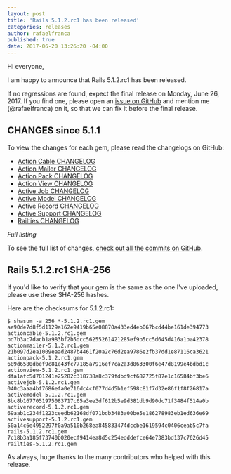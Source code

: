 ```yaml
---
layout: post
title: 'Rails 5.1.2.rc1 has been released'
categories: releases
author: rafaelfranca
published: true
date: 2017-06-20 13:26:20 -04:00
---
```

Hi everyone,

I am happy to announce that Rails 5.1.2.rc1 has been released.

If no regressions are found, expect the final release on Monday, June 26, 2017.
If you find one, please open an [issue on GitHub](https://github.com/rails/rails/issues/new)
and mention me (@rafaelfranca) on it, so that we can fix it before the final release.

## CHANGES since 5.1.1

To view the changes for each gem, please read the changelogs on GitHub:

* [Action Cable CHANGELOG](https://github.com/rails/rails/blob/v5.1.2.rc1/actioncable/CHANGELOG.md)
* [Action Mailer CHANGELOG](https://github.com/rails/rails/blob/v5.1.2.rc1/actionmailer/CHANGELOG.md)
* [Action Pack CHANGELOG](https://github.com/rails/rails/blob/v5.1.2.rc1/actionpack/CHANGELOG.md)
* [Action View CHANGELOG](https://github.com/rails/rails/blob/v5.1.2.rc1/actionview/CHANGELOG.md)
* [Active Job CHANGELOG](https://github.com/rails/rails/blob/v5.1.2.rc1/activejob/CHANGELOG.md)
* [Active Model CHANGELOG](https://github.com/rails/rails/blob/v5.1.2.rc1/activemodel/CHANGELOG.md)
* [Active Record CHANGELOG](https://github.com/rails/rails/blob/v5.1.2.rc1/activerecord/CHANGELOG.md)
* [Active Support CHANGELOG](https://github.com/rails/rails/blob/v5.1.2.rc1/activesupport/CHANGELOG.md)
* [Railties CHANGELOG](https://github.com/rails/rails/blob/v5.1.2.rc1/railties/CHANGELOG.md)

*Full listing*

To see the full list of changes, [check out all the commits on
GitHub](https://github.com/rails/rails/compare/v5.1.1...v5.1.2.rc1).

## Rails 5.1.2.rc1 SHA-256

If you'd like to verify that your gem is the same as the one I've uploaded,
please use these SHA-256 hashes.

Here are the checksums for 5.1.2.rc1:

```
$ shasum -a 256 *-5.1.2.rc1.gem
ae90de7d8f5d1129a162e9419b65e08870a433ed4eb067bcd44be161de394773  actioncable-5.1.2.rc1.gem
bd7b3ac7dacb1a983bf2b5dcc56255261421285ef9b5cc5d645d416a1ba42378  actionmailer-5.1.2.rc1.gem
21b097d2ea1009eaad2487b4461f20a2c76d2ea9786e2fb37dd1e87116ca3621  actionpack-5.1.2.rc1.gem
689d6580dbef9c81e43fc77185a7916ef7ca2a3d863300f6e47d8199e4bdbd1c  actionview-5.1.2.rc1.gem
dfa1afc5d701241e25282c318738a8c379fdbd9cf682725f87e1c16584bf3be6  activejob-5.1.2.rc1.gem
040c3aaa4bf7686efa0e716dc4cf077d4d5b1ef598c81f7d32e86f1f8f26817a  activemodel-5.1.2.rc1.gem
8bc8b1677051975083717c65a3ee3df612b5e9d381db9d90dc71f3484f514a0b  activerecord-5.1.2.rc1.gem
69aab1c234f1223ceedb62168df071bdb3483a00be5e186278983eb1ed636e69  activesupport-5.1.2.rc1.gem
50a14c6e4952297f0a9a510b268ea845833474dccbe1619594c0406ceab5c7fa  rails-5.1.2.rc1.gem
7c18b3a185f73740b020ecf9414ea8d5c254edddefce64e7383bd137c7626d45  railties-5.1.2.rc1.gem

```

As always, huge thanks to the many contributors who helped with this release.
